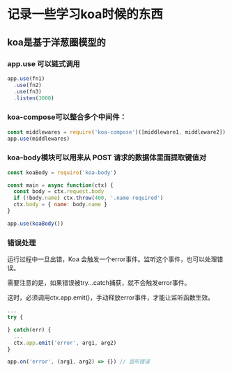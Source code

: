 # 记录一些学习koa时候的东西

## koa是基于洋葱圈模型的

### app.use 可以链式调用
```js
app.use(fn1)
  .use(fn2)
  .use(fn3)
  .listen(3000)
```

### koa-compose可以整合多个中间件：
```js
const middlewares = require('koa-compose')([middleware1, middleware2])
app.use(middlewares)
```

### koa-body模块可以用来从 POST 请求的数据体里面提取键值对
```js
const koaBody = require('koa-body')

const main = async function(ctx) {
  const body = ctx.request.body
  if (!body.name) ctx.throw(400, '.name required')
  ctx.body = { name: body.name }
}

app.use(koaBody())
```

### 错误处理
运行过程中一旦出错，Koa 会触发一个error事件。监听这个事件，也可以处理错误。

需要注意的是，如果错误被try...catch捕获，就不会触发error事件。

这时，必须调用ctx.app.emit()，手动释放error事件，才能让监听函数生效。

```js
...
try {

} catch(err) {
  ...
  ctx.app.emit('error', arg1, arg2)
}

app.on('error', (arg1, arg2) => {}) // 监听错误
```
